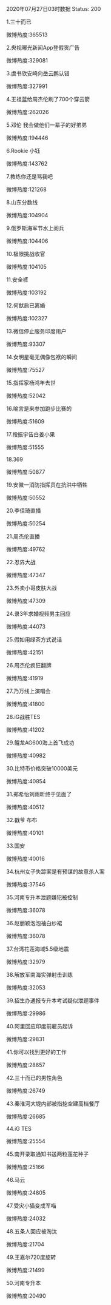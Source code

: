 2020年07月27日03时数据
Status: 200

1.三十而已

微博热度:365513

2.央视曝光新闻App登假货广告

微博热度:329081

3.虞书欣安崎向岳云鹏认错

微博热度:327991

4.王祖蓝给周杰伦刷了700个穿云箭

微博热度:262026

5.邓伦 我会做他们一辈子的好弟弟

微博热度:194446

6.Rookie 小钰

微博热度:143762

7.教练你还是骂我吧

微博热度:121268

8.山东分数线

微博热度:104904

9.俄罗斯海军节水上阅兵

微博热度:104406

10.极限挑战收官

微博热度:104105

11.安全裤

微博热度:103192

12.何猷启已离婚

微博热度:102327

13.微信停止服务印度用户

微博热度:93307

14.女明星毫无偶像包袱的瞬间

微博热度:75527

15.指挥家杨鸿年去世

微博热度:52042

16.喻言是来参加跑步比赛的

微博热度:51609

17.段振宇告白姜小果

微博热度:51555

18.369

微博热度:50877

19.安徽一消防指挥员在抗洪中牺牲

微博热度:50552

20.李佳琦直播

微博热度:50254

21.周杰伦直播

微博热度:49762

22.忍界大战

微博热度:47347

23.外卖小哥皮肤大战

微博热度:47309

24.录3年求婚视频男主回应

微博热度:44073

25.假如用绿茶方式说话

微博热度:42151

26.周杰伦疯狂翻牌

微博热度:41919

27.乃万线上演唱会

微博热度:41800

28.iG战胜TES

微博热度:41202

29.鲲龙AG600海上首飞成功

微博热度:40982

30.比特币价格突破10000美元

微博热度:40854

31.郑希怡刘雨昕终于见面了

微博热度:40512

32.戳爷 布布

微博热度:40101

33.国安

微博热度:40016

34.杭州女子失踪案是有预谋的故意杀人案

微博热度:37546

35.河南专升本泄题嫌犯被控制

微博热度:36078

36.赵丽颖泡泡袖白纱裙

微博热度:36078

37.台湾花莲海域5.5级地震

微博热度:32979

38.解放军南海实弹射击训练

微博热度:32053

39.招生办通报专升本考试疑似泄题事件

微博热度:29986

40.阿里回应印度前雇员起诉

微博热度:29831

41.你可以找到更好的工作

微博热度:28657

42.三十而已的男性角色

微博热度:26749

43.秦淮河大堤内部被指挖空建高档餐厅

微博热度:26685

44.iG TES

微博热度:25554

45.南开录取通知书送两粒莲花种子

微博热度:25166

46.马云

微博热度:24805

47.受灾小猫变成军喵

微博热度:24032

48.五条人回应被淘汰

微博热度:21704

49.王嘉尔720度旋转

微博热度:21499

50.河南专升本

微博热度:20490

